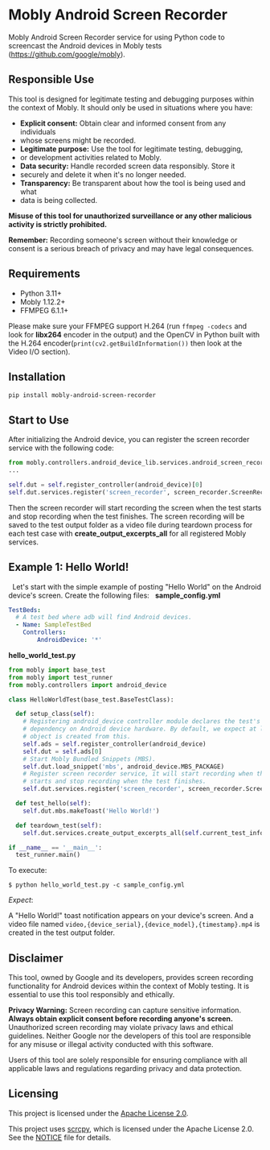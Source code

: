 # Mobly Android Screen Recorder

Mobly Android Screen Recorder service for using Python code to screencast the
Android devices in Mobly tests (https://github.com/google/mobly).

## Responsible Use

This tool is designed for legitimate testing and debugging purposes within the
context of Mobly. It should only be used in situations where you have:

* **Explicit consent:** Obtain clear and informed consent from any individuals
* whose screens might be recorded.
* **Legitimate purpose:**  Use the tool for legitimate testing, debugging,
* or development activities related to Mobly.
* **Data security:**  Handle recorded screen data responsibly. Store it
* securely and delete it when it's no longer needed.
* **Transparency:** Be transparent about how the tool is being used and what
* data is being collected.

**Misuse of this tool for unauthorized surveillance or any other malicious
activity is strictly prohibited.**

**Remember:** Recording someone's screen without their knowledge or consent
is a serious breach of privacy and may have legal consequences. 

## Requirements

-   Python 3.11+
-   Mobly 1.12.2+
-   FFMPEG 6.1.1+

Please make sure your FFMPEG support H.264 (run `ffmpeg -codecs` and
look for **libx264** encoder in the output) and the OpenCV in Python built
with the H.264 encoder(`print(cv2.getBuildInformation())` then look at the
Video I/O section).

## Installation

```shell
pip install mobly-android-screen-recorder
```

## Start to Use

After initializing the Android device, you can register the screen recorder
service with the following code:

```python
from mobly.controllers.android_device_lib.services.android_screen_recorder import screen_recorder
...

self.dut = self.register_controller(android_device)[0]
self.dut.services.register('screen_recorder', screen_recorder.ScreenRecorder)
```

Then the screen recorder will start recording the screen when the test starts
and stop recording when the test finishes. The screen recording will be saved to
the test output folder as a video file during teardown process for each test
case with **create_output_excerpts_all** for all registered Mobly services.

## Example 1: Hello World!

  Let's start with the simple example of posting "Hello World" on the Android
device's screen. Create the following files:   **sample_config.yml**

```yaml
TestBeds:
  # A test bed where adb will find Android devices.
  - Name: SampleTestBed
    Controllers:
        AndroidDevice: '*'
```

**hello_world_test.py**

```python
from mobly import base_test
from mobly import test_runner
from mobly.controllers import android_device

class HelloWorldTest(base_test.BaseTestClass):

  def setup_class(self):
    # Registering android_device controller module declares the test's
    # dependency on Android device hardware. By default, we expect at least one
    # object is created from this.
    self.ads = self.register_controller(android_device)
    self.dut = self.ads[0]
    # Start Mobly Bundled Snippets (MBS).
    self.dut.load_snippet('mbs', android_device.MBS_PACKAGE)
    # Register screen recorder service, it will start recording when the test
    # starts and stop recording when the test finishes.
    self.dut.services.register('screen_recorder', screen_recorder.ScreenRecorder)

  def test_hello(self):
    self.dut.mbs.makeToast('Hello World!')

  def teardown_test(self):
    self.dut.services.create_output_excerpts_all(self.current_test_info)

if __name__ == '__main__':
  test_runner.main()
```

To execute:

```
$ python hello_world_test.py -c sample_config.yml
```

*Expect*:

A "Hello World!" toast notification appears on your device's screen. And a video
file named `video,{device_serial},{device_model},{timestamp}.mp4` is created in
the test output folder.

## Disclaimer

This tool, owned by Google and its developers, provides screen recording functionality for Android devices within the context of Mobly testing. It is essential to use this tool responsibly and ethically. 

**Privacy Warning:** Screen recording can capture sensitive information. **Always obtain explicit consent before recording anyone's screen.** Unauthorized screen recording may violate privacy laws and ethical guidelines. Neither Google nor the developers of this tool are responsible for any misuse or illegal activity conducted with this software.

Users of this tool are solely responsible for ensuring compliance with all applicable laws and regulations regarding privacy and data protection.

## Licensing

This project is licensed under the [Apache License 2.0](LICENSE).

This project uses [scrcpy](https://github.com/Genymobile/scrcpy), which is licensed under the Apache License 2.0. See the [NOTICE](NOTICE) file for details.
